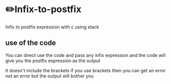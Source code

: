 # ✏️Infix-to-postfix
Infix to postfix expression with c using stack 
## use of the code 
You can direct use the code and pass any infix expression and the code will give you the postfix expression as the output 

It doesn't include the brackets if you use brackets then you  can get an error not an error but the output will bother you 
